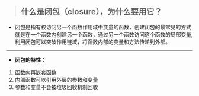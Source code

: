 > ## 什么是闭包（closure），为什么要用它？
- 闭包是指有权访问另一个函数作用域中变量的函数，创建闭包的最常见的方式就是在一个函数内创建另一个函数，通过另一个函数访问这个函数的局部变量,利用闭包可以突破作用链域，将函数内部的变量和方法传递到外部。
---
- **闭包的特性**：
1. 函数内再嵌套函数
2. 内部函数可以引用外层的参数和变量
3. 参数和变量不会被垃圾回收机制回收